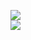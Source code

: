 [![](https://img.shields.io/badge/Made%20With-Github%20Spray-lightgrey.svg?style=for-the-badge&logo=github)](https://github.com/Annihil/github-spray#2093)  
[![](https://i.imgur.com/2DrTn0Z.gif)](https://github.com/Annihil/github-spray)